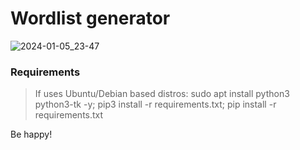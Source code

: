 # Wordlist generator

![2024-01-05_23-47](https://github.com/wallacepalace/wordlist-generator/assets/43219645/32025bf5-4791-49da-bcb1-cbac0131f3d7)

### Requirements
> If uses Ubuntu/Debian based distros:
> sudo apt install python3 python3-tk -y; pip3 install -r requirements.txt; pip install -r requirements.txt

Be happy!
